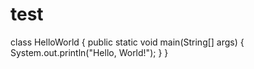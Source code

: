 # test
class HelloWorld {
    public static void main(String[] args) {
        System.out.println("Hello, World!"); 
    }
}
